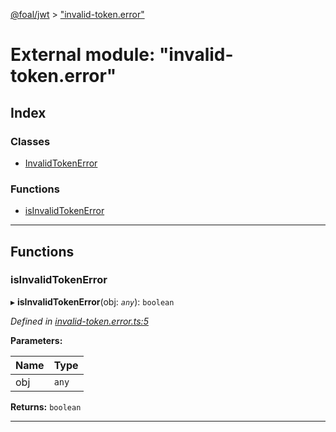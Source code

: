 [@foal/jwt](../README.md) > ["invalid-token.error"](../modules/_invalid_token_error_.md)

# External module: "invalid-token.error"

## Index

### Classes

* [InvalidTokenError](../classes/_invalid_token_error_.invalidtokenerror.md)

### Functions

* [isInvalidTokenError](_invalid_token_error_.md#isinvalidtokenerror)

---

## Functions

<a id="isinvalidtokenerror"></a>

###  isInvalidTokenError

▸ **isInvalidTokenError**(obj: *`any`*): `boolean`

*Defined in [invalid-token.error.ts:5](https://github.com/FoalTS/foal/blob/aac11366/packages/jwt/src/invalid-token.error.ts#L5)*

**Parameters:**

| Name | Type |
| ------ | ------ |
| obj | `any` |

**Returns:** `boolean`

___

